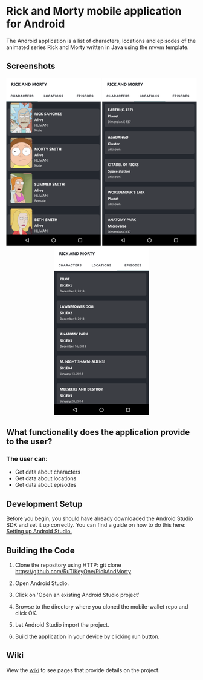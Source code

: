 # Rick and Morty mobile application for Android

The Android application is a list of characters, locations and episodes of the animated series Rick and Morty written in Java using the mvvm template.

## Screenshots

<p align="center">
<img src="https://github.com/RuTiKeyOne/RickAndMorty/blob/main/doc/Screenshots/1.png" width="250"/>
<img src="https://github.com/RuTiKeyOne/RickAndMorty/blob/main/doc/Screenshots/2.png" width="250"/>
<img src="https://github.com/RuTiKeyOne/RickAndMorty/blob/main/doc/Screenshots/3.png" width="250"/>
</p>

## What functionality does the application provide to the user?

### The user can:
* Get data about characters
* Get data about locations 
* Get data about episodes

## Development Setup

Before you begin, you should have already downloaded the Android Studio SDK and set it up correctly. You can find a guide on how to do this here: [Setting up Android Studio.](http://developer.android.com/sdk/installing/index.html?pkg=studio)

## Building the Code

1. Clone the repository using HTTP: git clone https://github.com/RuTiKeyOne/RickAndMorty
2. Open Android Studio.

3. Click on 'Open an existing Android Studio project'

4. Browse to the directory where you cloned the mobile-wallet repo and click OK.

5. Let Android Studio import the project.

6. Build the application in your device by clicking run button.

## Wiki

View the [wiki](https://github.com/RuTiKeyOne/RickAndMorty/blob/main/doc/Wiki.md) to see pages that provide details on the project.

